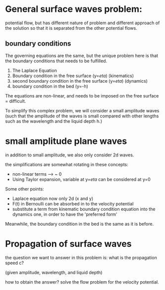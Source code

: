 # General surface waves problem: 
potential flow, but has different nature of problem and different approach of the solution so that it is separated from the other potential flows.

## boundary conditions
The governing equations are the same, but the unique problem here is that the boundary conditions that needs to be fulfilled.
1. The Laplace Equation
2. Boundary condition in the free surface (y=$eta$) (kinematics) 
3. second boundary condition in the free surface (y=$eta$) (dynamics)
4. boundary condition in the bed (y=-h)

The equations are non-linear, and needs to be imposed on the free surface = difficult.

To simplify this complex problem, we will consider a small amplitude waves (such that the amplitude of the waves is small compared with other lengths such as the wavelength and the liquid depth h.)

# small amplitude plane waves
in addition to small amplitude, we also only consider 2d waves.

the simplifications are somewhat rotating in these concepts:
- non-linear terms --> ~ 0
- Using Taylor expansion, variable at y=$eta$ can be considered at y=0

Some other points:
- Laplace equation now only 2d (x and y)
- F(t) in Bernoulli can be absorbed in to the velocity potential 
- substitute a term from kinematic boundary condition equation into the dynamics one, in order to have the 'preferred form'

Meanwhile, the boundary condition in the bed is the same as it is before.

# Propagation of surface waves
the question we want to answer in this problem is: what is the propagation speed c?

(given amplitude, wavelength, and liquid depth)

how to obtain the answer? solve the flow problem for the velocity potential.


